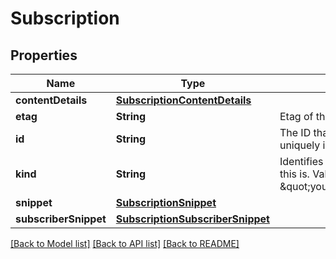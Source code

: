 # Subscription

## Properties
Name | Type | Description | Notes
------------ | ------------- | ------------- | -------------
**contentDetails** | [**SubscriptionContentDetails**](SubscriptionContentDetails.md) |  | [optional] 
**etag** | **String** | Etag of this resource. | [optional] 
**id** | **String** | The ID that YouTube uses to uniquely identify the subscription. | [optional] 
**kind** | **String** | Identifies what kind of resource this is. Value: the fixed string \&quot;youtube#subscription\&quot;. | [optional] [default to "youtube#subscription"]
**snippet** | [**SubscriptionSnippet**](SubscriptionSnippet.md) |  | [optional] 
**subscriberSnippet** | [**SubscriptionSubscriberSnippet**](SubscriptionSubscriberSnippet.md) |  | [optional] 

[[Back to Model list]](../README.md#documentation-for-models) [[Back to API list]](../README.md#documentation-for-api-endpoints) [[Back to README]](../README.md)


